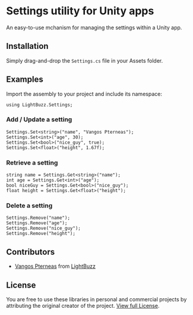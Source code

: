 # Settings utility for Unity apps

An easy-to-use mchanism for managing the settings within a Unity app.

## Installation
Simply drag-and-drop the ```Settings.cs``` file in your Assets folder.

## Examples
Import the assembly to your project and include its namespace:

```
using LightBuzz.Settings;
```

### Add / Update a setting

```
Settings.Set<string>("name", "Vangos Pterneas");
Settings.Set<int>("age", 30);
Settings.Set<bool>("nice_guy", true);
Settings.Set<float>("height", 1.67f);
```

### Retrieve a setting

```
string name = Settings.Get<string>("name");
int age = Settings.Get<int>("age");
bool niceGuy = Settings.Get<bool>("nice_guy");
float height = Settings.Get<float>("height");
```

### Delete a setting

```
Settings.Remove("name");
Settings.Remove("age");
Settings.Remove("nice_guy");
Settings.Remove("height");
```

## Contributors
* [Vangos Pterneas](http://pterneas.com) from [LightBuzz](http://lightbuzz.com)

## License
You are free to use these libraries in personal and commercial projects by attributing the original creator of the project. [View full License](https://github.com/LightBuzz/Settings-Unity/blob/master/LICENSE).

